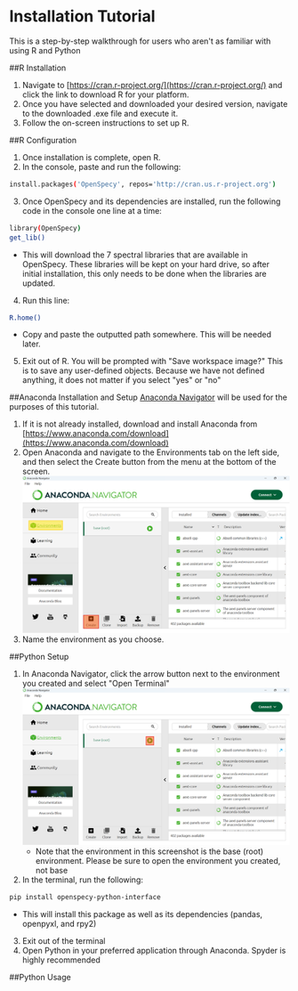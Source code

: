 # Installation Tutorial
This is a step-by-step walkthrough for users who aren't as familiar with using R and Python

##R Installation
1. Navigate to [https://cran.r-project.org/](https://cran.r-project.org/) and click the link to download R for your platform.
2. Once you have selected and downloaded your desired version, navigate to the downloaded .exe file and execute it.
3. Follow the on-screen instructions to set up R.

##R Configuration
1. Once installation is complete, open R.
2. In the console, paste and run the following:
```bash
install.packages('OpenSpecy', repos='http://cran.us.r-project.org')
```
3. Once OpenSpecy and its dependencies are installed, run the following code in the console one line at a time:
```bash
library(OpenSpecy)
get_lib()
```
   * This will download the 7 spectral libraries that are available in OpenSpecy. These libraries will be kept on your hard drive, so after initial installation, this only needs to be done when the libraries are updated.
4. Run this line:
```bash
R.home()
```
   * Copy and paste the outputted path somewhere. This will be needed later.
5. Exit out of R. You will be prompted with "Save workspace image?" This is to save any user-defined objects. Because we have not defined anything, it does not matter if you select "yes" or "no"

##Anaconda Installation and Setup
[Anaconda Navigator](https://www.anaconda.com/download) will be used for the purposes of this tutorial.
1. If it is not already installed, download and install Anaconda from [https://www.anaconda.com/download](https://www.anaconda.com/download)
2. Open Anaconda and navigate to the Environments tab on the left side, and then select the Create button from the menu at the bottom of the screen.
![create anaconda environment](instruction_pics/create_env.png "create_env")
3. Name the environment as you choose.

##Python Setup
1. In Anaconda Navigator, click the arrow button next to the environment you created and select "Open Terminal"
![open terminal](instruction_pics/open_terminal.png "open_terminal")
   * Note that the environment in this screenshot is the base (root) environment. Please be sure to open the environment you created, not base
2. In the terminal, run the following:
```bash
pip install openspecy-python-interface
```
   * This will install this package as well as its dependencies (pandas, openpyxl, and rpy2)
3. Exit out of the terminal
4. Open Python in your preferred application through Anaconda. Spyder is highly recommended

##Python Usage
